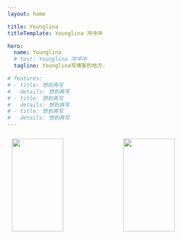 ```yaml
---
layout: home

title: Younglina
titleTemplate: Younglina 冲冲冲

hero:
  name: Younglina
  # text: Younglina 冲冲冲
  tagline: Younglina写博客的地方.

# features:
# - title: 想到再写
#   details: 想到再写
# - title: 想到再写
#   details: 想到再写
# - title: 想到再写
#   details: 想到再写
---
```


<!-- <script setup>
import { useData } from 'vitepress'
import { unref, ref } from 'vue'
const { theme } = useData()

const { nav,sidebar } = theme.value
let totalBlog = 0,allBlog=[]
for(let i of nav){
  totalBlog+=(i.items?i.items.length:0)
  allBlog=allBlog.concat(i.items || [])
}

</script> -->

<div style="display: flex;justify-content: center;align-items: center;">
  <img style="margin: 10px;height: 210px;width: 50%" src="https://github-readme-stats.vercel.app/api?username=Younglina&show_icons=true&theme=gruvbox">
  <img style="margin: 10px;height: 210px;width: 50%" src="https://leetcard.jacoblin.cool/younglina?theme=unicorn&site=cn">
</div>
<!-- <h1>{{totalBlog}}--123333</h1> -->

<!-- <div v-for="item in allBlog" :key="item.text">
  {{item.text}}
</div> -->

<!-- ---
layout: home

title: VitePress
titleTemplate: Vite & Vue Powered Static Site Generator

hero:
  name: VitePress
  text: Vite & Vue Powered Static Site Generator
  tagline: Simple, powerful, and performant. Meet the modern SSG framework you've always wanted.
  actions:
    - theme: brand
      text: Get Started
      link: /guide/getting-started
    - theme: alt
      text: View on GitHub
      link: https://github.com/vuejs/vitepress

features:
  - title: "Vite: The DX that can't be beat"
    details: Feel the speed of Vite. Instant server start and lightning fast HMR that stays fast regardless of the app size.
  - title: Designed to be simplicity first
    details: With Markdown-centered content, it's built to help you focus on writing and deployed with minimum configuration.
  - title: Power of Vue meets Markdown
    details: Enhance your content with all the features of Vue in Markdown, while being able to customize your site with Vue.
  - title: Fully static yet still dynamic
    details: Go wild with true SSG + SPA architecture. Static on page load, but engage users with 100% interactivity from there.
--- -->
